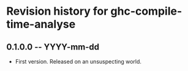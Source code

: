 # Revision history for ghc-compile-time-analyse

## 0.1.0.0 -- YYYY-mm-dd

* First version. Released on an unsuspecting world.
